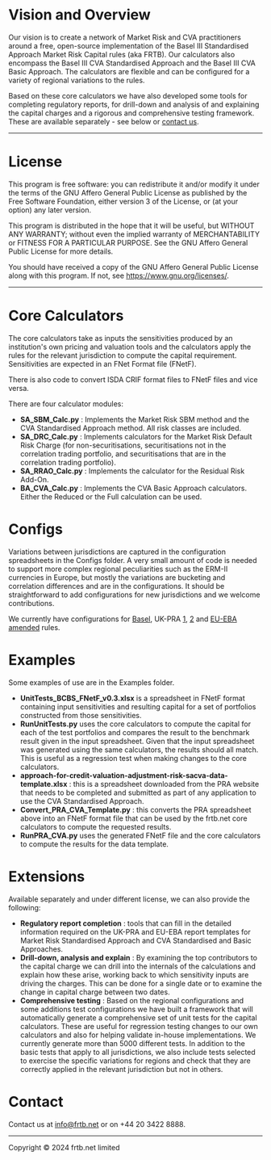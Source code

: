 Vision and Overview
===
Our vision is to create a network of Market Risk and CVA practitioners around a free, open-source implementation of the Basel III Standardised Approach Market Risk Capital rules (aka FRTB).  Our calculators also encompass the Basel III CVA Standardised Approach and the Basel III CVA Basic Approach.  The calculators are flexible and can be configured for a variety of regional variations to the rules.

Based on these core calculators we have also developed some tools for completing regulatory reports, for drill-down and analysis of and explaining the capital charges and a rigorous and comprehensive testing framework.  These are available separately - see below or [contact us](mailto:info@frtb.net).

---
License
===
This program is free software: you can redistribute it and/or modify it under the terms of the GNU Affero General Public License as published by the Free Software Foundation, either version 3 of the License, or (at your option) any later version.

This program is distributed in the hope that it will be useful, but WITHOUT ANY WARRANTY; without even the implied warranty of MERCHANTABILITY or FITNESS FOR A PARTICULAR PURPOSE.  See the GNU Affero General Public License for more details.

You should have received a copy of the GNU Affero General Public License along with this program.  If not, see <https://www.gnu.org/licenses/>.
___


Core Calculators
===
The core calculators take as inputs the sensitivities produced by an institution's own pricing and valuation tools and the calculators apply the rules for the relevant jurisdiction to compute the capital requirement.  Sensitivities are expected in an FNet Format file (FNetF).

There is also code to convert ISDA CRIF format files to FNetF files and vice versa.

There are four calculator modules:
* **SA_SBM_Calc.py** : Implements the Market Risk SBM method and the CVA Standardised Approach method.  All risk classes are included.
* **SA_DRC_Calc.py** : Implements calculators for the Market Risk Default Risk Charge (for non-securitisations, securitisations not in the correlation trading portfolio, and securitisations that are in the correlation trading portfolio).
* **SA_RRAO_Calc.py** : Implements the calculator for the Residual Risk Add-On.
* **BA_CVA_Calc.py** : Implements the CVA Basic Approach calculators.  Either the Reduced or the Full calculation can be used.

Configs
===
Variations between jurisdictions are captured in the configuration spreadsheets in the Configs folder.  A very small amount of code is needed to support more complex regional peculiarities such as the ERM-II currencies in Europe, but mostly the variations are bucketing and correlation differences and are in the configurations.  It should be straightforward to add configurations for new jurisdictions and we welcome contributions.

We currently have configurations for [Basel](https://www.bis.org/basel_framework/standard/MAR), UK-PRA [1](https://www.bankofengland.co.uk/prudential-regulation/publication/2023/december/implementation-of-the-basel-3-1-standards-near-final-policy-statement-part-1), [2](https://www.bankofengland.co.uk/prudential-regulation/publication/2024/september/implementation-of-the-basel-3-1-standards-near-final-policy-statement-part-2) and [EU-EBA](https://eur-lex.europa.eu/legal-content/EN/TXT/?uri=CELEX%3A02013R0575-20240709) [amended](https://data.consilium.europa.eu/doc/document/ST-15883-2023-INIT/en/pdf) rules.

Examples
===
Some examples of use are in the Examples folder.
* **UnitTests_BCBS_FNetF_v0.3.xlsx** is a spreadsheet in FNetF format containing input sensitivities and resulting capital for a set of portfolios constructed from those sensitivities.
* **RunUnitTests.py** uses the core calculators to compute the capital for each of the test portfolios and compares the result to the benchmark result given in the input spreadsheet.  Given that the input spreadsheet was generated using the same calculators, the results should all match.  This is useful as a regression test when making changes to the core calculators.
* **approach-for-credit-valuation-adjustment-risk-sacva-data-template.xlsx** : this is a spreadsheet downloaded from the PRA website that needs to be completed and submitted as part of any application to use the CVA Standardised Approach.
* **Convert_PRA_CVA_Template.py** : this converts the PRA spreadsheet above into an FNetF format file that can be used by the frtb.net core calculators to compute the requested results.
* **RunPRA_CVA.py** uses the generated FNetF file and the core calculators to compute the results for the data template.

Extensions
===
Available separately and under different license, we can also provide the following:
* **Regulatory report completion** : tools that can fill in the detailed information required on the UK-PRA and EU-EBA report templates for Market Risk Standardised Approach and CVA Standardised and Basic Approaches.
* **Drill-down, analysis and explain** : By examining the top contributors to the capital charge we can drill into the internals of the calculations and explain how these arise, working back to which sensitivity inputs are driving the charges.  This can be done for a single date or to examine the change in capital charge between two dates.
* **Comprehensive testing** : Based on the regional configurations and some additions test configurations we have built a framework that will automatically generate a comprehensive set of unit tests for the capital calculators.  These are useful for regression testing changes to our own calculators and also for helping validate in-house implementations.  We currently generate more than 5000 different tests.  In addition to the basic tests that apply to all jurisdictions, we also include tests selected to exercise the specific variations for regions and check that they are correctly applied in the relevant jurisdiction but not in others.

Contact
===
Contact us at <info@frtb.net> or on +44 20 3422 8888.

---
Copyright © 2024 frtb.net limited

